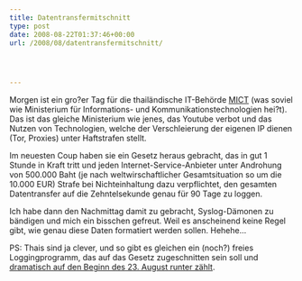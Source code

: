 ```yaml
---
title: Datentransfermitschnitt
type: post
date: 2008-08-22T01:37:46+00:00
url: /2008/08/datentransfermitschnitt/




---
```

Morgen ist ein gro?er Tag für die thailändische IT-Behörde [<span class="caps">MICT</span>][1] (was soviel wie Ministerium für Informations- und Kommunikationstechnologien hei?t). Das ist das gleiche Ministerium wie jenes, das Youtube verbot und das Nutzen von Technologien, welche der Verschleierung der eigenen IP dienen (Tor, Proxies) unter Haftstrafen stellt.

Im neuesten Coup haben sie ein Gesetz heraus gebracht, das in gut 1 Stunde in Kraft tritt und jeden Internet-Service-Anbieter unter Androhung von 500.000 Baht (je nach weltwirschaftlicher Gesamtsituation so um die 10.000 <span class="caps">EUR</span>) Strafe bei Nichteinhaltung dazu verpflichtet, den gesamten Datentransfer auf die Zehntelsekunde genau für 90 Tage zu loggen.

Ich habe dann den Nachmittag damit zu gebracht, Syslog-Dämonen zu bändigen und mich ein bisschen gefreut. Weil es anscheinend keine Regel gibt, wie genau diese Daten formatiert werden sollen. Hehehe...

PS: Thais sind ja clever, und so gibt es gleichen ein (noch?) freies Loggingprogramm, das auf das Gesetz zugeschnitten sein soll und [dramatisch auf den Beginn des 23. August runter zählt][2].

 [1]: http://www.mict.go.th/home/home.html
 [2]: http://www.plawan.com/
